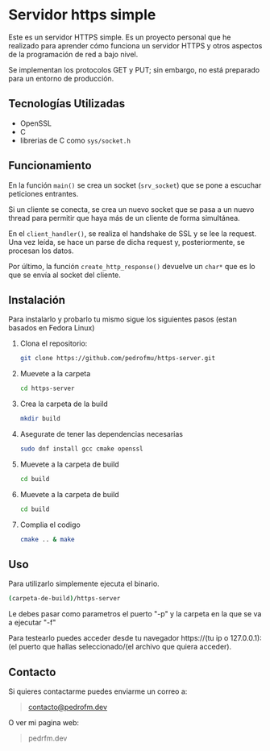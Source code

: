 # Servidor https simple 

Este es un servidor HTTPS simple. Es un proyecto personal que he realizado para aprender cómo funciona un servidor HTTPS y otros aspectos de la programación de red a bajo nivel.

Se implementan los protocolos GET y PUT; sin embargo, no está preparado para un entorno de producción.


## Tecnologías Utilizadas

- OpenSSL 
- C 
- librerias de C como `sys/socket.h` 

## Funcionamiento

En la función `main()` se crea un socket (`srv_socket`) que se pone a escuchar peticiones entrantes.

Si un cliente se conecta, se crea un nuevo socket que se pasa a un nuevo thread para permitir que haya más de un cliente de forma simultánea.

En el `client_handler()`, se realiza el handshake de SSL y se lee la request. Una vez leída, se hace un parse de dicha request y, posteriormente, se procesan los datos.

Por último, la función `create_http_response()` devuelve un `char*` que es lo que se envía al socket del cliente.

## Instalación

Para instalarlo y probarlo tu mismo sigue los siguientes pasos (estan basados en Fedora Linux)

1. Clona el repositorio:
   ```bash
   git clone https://github.com/pedrofmu/https-server.git
   ```

2. Muevete a la carpeta
   ```bash
   cd https-server 
   ```
3. Crea la carpeta de la build  
   ```bash
   mkdir build 
   ```
4. Asegurate de tener las dependencias necesarias  
   ```bash
   sudo dnf install gcc cmake openssl 
   ```
5. Muevete a la carpeta de build  
   ```bash
   cd build
   ```
6. Muevete a la carpeta de build  
   ```bash
   cd build
   ```
7. Complia el codigo  
   ```bash
   cmake .. & make 
   ```

## Uso

Para utilizarlo simplemente ejecuta el binario.
   ```bash
   (carpeta-de-build)/https-server 
   ```
Le debes pasar como parametros el puerto "-p" y la carpeta en la que se va a ejecutar "-f"

Para testearlo puedes acceder desde tu navegador https://(tu ip o 127.0.0.1):(el puerto que hallas seleccionado/(el archivo que quiera acceder).

## Contacto

Si quieres contactarme puedes enviarme un correo a:

> contacto@pedrofm.dev

O ver mi pagina web:

> pedrfm.dev
